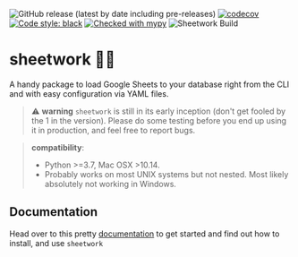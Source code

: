 ![GitHub release (latest by date including pre-releases)](https://img.shields.io/github/v/release/bastienboutonnet/sheetwork?include_prereleases) [![codecov](https://codecov.io/gh/bastienboutonnet/sheetwork/branch/dev%2Fnicolas_jaar/graph/badge.svg)](https://codecov.io/gh/bastienboutonnet/sheetwork)
[![Code style: black](https://img.shields.io/badge/code%20style-black-000000.svg)](https://github.com/ambv/black)
[![Checked with mypy](http://www.mypy-lang.org/static/mypy_badge.svg)](http://mypy-lang.org/)
![Sheetwork Build](https://github.com/bastienboutonnet/sheetwork/workflows/Sheetwork%20CI/badge.svg)

# sheetwork 💩🤦

A handy package to load Google Sheets to your database right from the CLI and with easy configuration via YAML files.

> ⚠️ **warning** `sheetwork` is still in its early inception (don't get fooled by the 1 in the version). Please do some testing before you end up using it in production, and feel free to report bugs.

> **compatibility**: 
> - Python >=3.7, Mac OSX >10.14. 
> - Probably works on most UNIX systems but not nested. Most likely absolutely not working in Windows.


## Documentation

Head over to this pretty [documentation](https://bastienboutonnet.gitbook.io/sheetwork/) to get started and find out how to install, and use `sheetwork`

